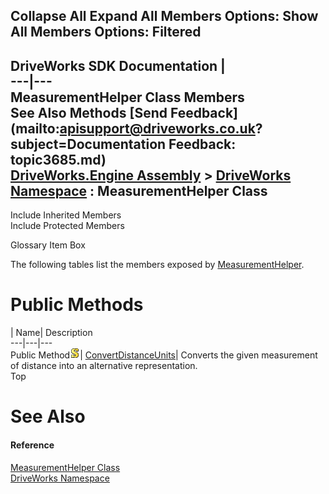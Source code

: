 Collapse All Expand All Members Options: Show All  Members Options: Filtered   
---  
DriveWorks SDK Documentation  |   
---|---  
MeasurementHelper Class Members   
See Also Methods [Send Feedback](mailto:apisupport@driveworks.co.uk?subject=Documentation Feedback: topic3685.md)  
[DriveWorks.Engine Assembly](topic2156.md) > [DriveWorks Namespace](topic2159.md) : MeasurementHelper Class  
---  
  
Include Inherited Members    
Include Protected Members  


Glossary Item Box

The following tables list the members exposed by [MeasurementHelper](topic3685.md).

# Public Methods

| Name| Description  
---|---|---  
Public Method![static \(Shared in Visual Basic\)](dotnetimages/static.gif)| [ConvertDistanceUnits](topic3691.md)| Converts the given measurement of distance into an alternative representation.   
Top

# See Also

#### Reference

[MeasurementHelper Class](topic3685.md)   
[DriveWorks Namespace](topic2159.md)


